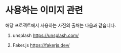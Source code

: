 # 사용하는 이미지 관련
해당 프로젝트에서 사용하는 사진의 출처는 다음과 같습니다.

1. unsplash
https://unsplash.com/

2. Faker.js
https://fakerjs.dev/

